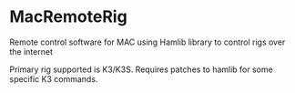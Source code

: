 # MacRemoteRig
Remote control software for MAC using Hamlib library to control rigs over the internet

Primary rig supported is K3/K3S.  Requires patches to hamlib for some specific K3 commands.

